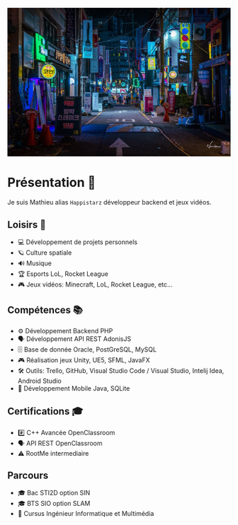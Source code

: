 ![South korea night street photo](https://github.com/Happistarz/Happistarz/blob/main/github%20background.jpg)

# Présentation 👤
Je suis Mathieu alias `Happistarz` développeur backend et jeux vidéos.

## Loisirs 🌠
- 💻 Développement de projets personnels
- 🪐 Culture spatiale
- 🔊 Musique
- 🏆 Esports LoL, Rocket League
- 🎮 Jeux vidéos: Minecraft, LoL, Rocket League, etc...

## Compétences 📚
- ⚙ Développement Backend PHP
- 🗣 Développement API REST AdonisJS
- 🗄 Base de donnée Oracle, PostGreSQL, MySQL
- 🎮 Réalisation jeux Unity, UE5, SFML, JavaFX
- 🛠 Outils: Trello, GitHub, Visual Studio Code / Visual Studio, Intelij Idea, Android Studio
- 📱 Développement Mobile Java, SQLite

## Certifications 🎓
- #️⃣  C++ Avancée OpenClassroom
- 🗣 API REST OpenClassroom
- ⚠ RootMe intermediaire

## Parcours
- 🎓 Bac STI2D option SIN
- 🎓 BTS SIO option SLAM
- 🟰 Cursus Ingénieur Informatique et Multimédia

<!--
**Happistarz/Happistarz** is a ✨ _special_ ✨ repository because its `README.md` (this file) appears on your GitHub profile.

Here are some ideas to get you started:

- 🔭 I’m currently working on ...
- 🌱 I’m currently learning ...
- 👯 I’m looking to collaborate on ...
- 🤔 I’m looking for help with ...
- 💬 Ask me about ...
- 📫 How to reach me: ...
- 😄 Pronouns: ...
- ⚡ Fun fact: ...
-->
